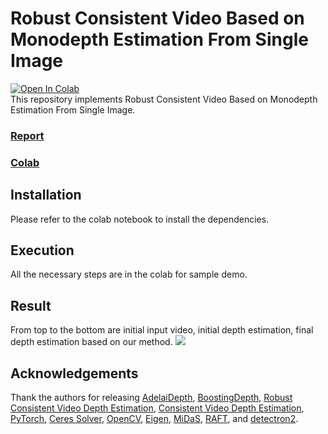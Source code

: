 # Robust Consistent Video Based on Monodepth Estimation From Single Image

[![Open In Colab](https://colab.research.google.com/assets/colab-badge.svg)](https://colab.research.google.com/drive/1vY9XJKjytkuXQqnj3lSn1BUb6cDKynfv?usp=share_link)\
This repository implements Robust Consistent Video Based on Monodepth Estimation From Single Image.
### [Report](https://github.com/tao199988/Robust-Consistent-Video-Based-on-Monodepth-Estimation-From-Single-Image/blob/main/Report.pdf)
### [Colab](https://colab.research.google.com/drive/1vY9XJKjytkuXQqnj3lSn1BUb6cDKynfv?usp=share_link)
## Installation
Please refer to the colab notebook to install the dependencies.


## Execution
All the necessary steps are in the colab for sample demo.

## Result
From top to the bottom are initial input video, initial depth estimation, final depth estimation based on our method.
![](https://i.imgur.com/HRBhiOz.gif)


## Acknowledgements
Thank the authors for releasing [AdelaiDepth](https://github.com/aim-uofa/AdelaiDepth), [BoostingDepth](https://github.com/guangkaixu/BoostingDepth), [Robust Consistent Video Depth Estimation](https://github.com/facebookresearch/robust_cvd#cvpr-2021-robust-consistent-video-depth-estimation), [Consistent Video Depth Estimation](https://github.com/facebookresearch/consistent_depth), [PyTorch](https://github.com/erikwijmans/Pointnet2_PyTorch), [Ceres Solver](http://ceres-solver.org/), [OpenCV](http://opencv.org/), [Eigen](https://eigen.tuxfamily.org/), [MiDaS](https://github.com/intel-isl/MiDaS), [RAFT](https://github.com/princeton-vl/RAFT), and [detectron2](https://github.com/facebookresearch/detectron2).

